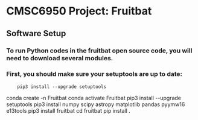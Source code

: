 # CMSC6950 Project: Fruitbat

## Software Setup

### To run Python codes in the fruitbat open source code, you will need to download several modules.

### First, you should make sure your setuptools are up to date:
        pip3 install --upgrade setuptools



conda create -n Fruitbat
conda activate Fruitbat
pip3 install --upgrade setuptools
pip3 install numpy scipy astropy matplotlib pandas pyymw16 e13tools
pip3 install fruitbat
cd fruitbat
pip install .

